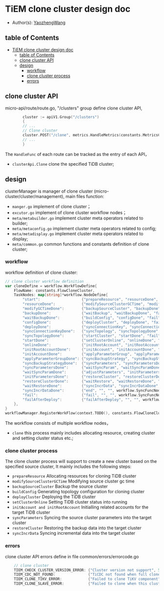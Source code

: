 # TiEM clone cluster design doc

- Author(s): [YaozhengWang](https://github.com/YaozhengWang)

## table of Contents

- [TiEM clone cluster design doc](#TiEM-clone-cluster-design-doc)
    - [table of Contents](#table-f-Contents)
    - [clone cluster API](#clone-cluster-API)
    - [design](#design)
        - [workflow](#workflow)
        - [clone cluster process](#clone-cluster-process)
        - [errors](#errors)

## clone cluster API
micro-api/route/route.go, "/clusters" group define clone cluster API,
```go
        cluster := apiV1.Group("/clusters")
        {
        // ...
		// Clone cluster
		cluster.POST("/clone", metrics.HandleMetrics(constants.MetricsClusterClone), clusterApi.Clone)
        // ...
        }
```
The `HandleFunc` of each route can be tracked as the entry of each API，
- `clusterApi.Clone` clone the specified TiDB cluster;

## design

clusterManager is manager of clone cluster (micro-cluster/cluster/management), main files function:
- `manger.go` implement of clone cluster；
- `excutor.go` implement of clone cluster workflow nodes；
- `meta/metabuilder.go` implement cluster meta operators related to builder;
- `meta/metaconfig.go` implement cluster meta operators related to config;
- `meta/metadisplay.go` implement cluster meta operators related to display;
- `meta/common.go` common functions and constants definition of clone cluster;

### workflow
workflow definition of clone cluster:
```go
// clone cluster workflow definition
var cloneDefine = workflow.WorkFlowDefine{
    FlowName: constants.FlowCloneCluster,
    TaskNodes: map[string]*workflow.NodeDefine{
        "start":                   {"prepareResource", "resourceDone", "fail", workflow.SyncFuncNode, prepareResource},
        "resourceDone":            {"modifySourceClusterGCTime", "modifyGCTimeDone", "fail", workflow.SyncFuncNode, modifySourceClusterGCTime},
        "modifyGCTimeDone":        {"backupSourceCluster", "backupDone", "fail", workflow.SyncFuncNode, backupSourceCluster},
        "backupDone":              {"waitBackup", "waitBackupDone", "fail", workflow.SyncFuncNode, waitWorkFlow},
        "waitBackupDone":          {"buildConfig", "configDone", "fail", workflow.SyncFuncNode, buildConfig},
        "configDone":              {"deployCluster", "deployDone", "fail", workflow.PollingNode, deployCluster},
        "deployDone":              {"syncConnectionKey", "syncConnectionKeyDone", "failAfterDeploy", workflow.SyncFuncNode, syncConnectionKey},
        "syncConnectionKeyDone":   {"syncTopology", "syncTopologyDone", "failAfterDeploy", workflow.SyncFuncNode, syncTopology},
        "syncTopologyDone":        {"startCluster", "startDone", "fail", workflow.PollingNode, startCluster},
        "startDone":               {"setClusterOnline", "onlineDone", "failAfterDeploy", workflow.SyncFuncNode, setClusterOnline},
        "onlineDone":              {"initRootAccount", "initRootAccountDone", "failAfterDeploy", workflow.SyncFuncNode, initRootAccount},
        "initRootAccountDone":     {"initAccount", "initAccountDone", "failAfterDeploy", workflow.SyncFuncNode, initDatabaseAccount},
        "initAccountDone":         {"applyParameterGroup", "applyParameterGroupDone", "failAfterDeploy", workflow.SyncFuncNode, workflow.CompositeExecutor(persistCluster, applyParameterGroup)},
        "applyParameterGroupDone": {"syncBackupStrategy", "syncBackupStrategyDone", "failAfterDeploy", workflow.SyncFuncNode, syncBackupStrategy},
        "syncBackupStrategyDone":  {"syncParameters", "syncParametersDone", "failAfterDeploy", workflow.SyncFuncNode, syncParameters},
        "syncParametersDone":      {"waitSyncParam", "waitSyncParamDone", "failAfterDeploy", workflow.SyncFuncNode, waitWorkFlow},
        "waitSyncParamDone":       {"adjustParameters", "initParametersDone", "failAfterDeploy", workflow.SyncFuncNode, adjustParameters},
        "initParametersDone":      {"restoreCluster", "restoreClusterDone", "failAfterDeploy", workflow.SyncFuncNode, restoreCluster},
        "restoreClusterDone":      {"waitRestore", "waitRestoreDone", "failAfterDeploy", workflow.SyncFuncNode, waitWorkFlow},
        "waitRestoreDone":         {"syncIncrData", "syncIncrDataDone", "failAfterDeploy", workflow.SyncFuncNode, syncIncrData},
        "syncIncrDataDone":        {"end", "", "", workflow.SyncFuncNode, workflow.CompositeExecutor(recoverSourceClusterGCTime, persistCluster, endMaintenance, asyncBuildLog)},
        "fail":                    {"fail", "", "", workflow.SyncFuncNode, workflow.CompositeExecutor(recoverSourceClusterGCTime, setClusterFailure, revertResourceAfterFailure, endMaintenance)},
        "failAfterDeploy":         {"failAfterDeploy", "", "", workflow.SyncFuncNode, workflow.CompositeExecutor(recoverSourceClusterGCTime, setClusterFailure, endMaintenance)},
    },
}
workflowManager.RegisterWorkFlow(context.TODO(), constants.FlowCloneCluster, &cloneDefine)
```
The workflow consists of multiple workflow nodes，
- `clone` this process mainly includes allocating resource, creating cluster and setting cluster status etc.;

### clone cluster process

The clone cluster process will support to create a new cluster based on the specified source cluster, It mainly includes the
following steps:
- `prepareResource` Allocating resources for cloning TiDB cluster
- `modifySourceClusterGCTime` Modifying source cluster gc time
- `backupSourceCluster` Backup the source cluster
- `buildConfig` Generating topology configuration for cloning cluster
- `deployCluster` Deploying the TiDB cluster
- `setClusterOnline` Setting TiDB cluster status into running
- `initAccount and initRootAccount` Initialling related accounts for the target TiDB cluster
- `syncParameters` Syncing the source cluster parameters into the target cluster
- `restoreCluster` Restoring the backup data into the target cluster
- `syncIncrData` Syncing incremental data into the target cluster

### errors

clone cluster API errors define in file common/errors/errorcode.go
```go
    // clone cluster
    TIEM_CHECK_CLUSTER_VERSION_ERROR: {"Cluster version not support", 500},
    TIEM_CDC_NOT_FOUND:               {"TiCDC not found when full clone", 404},
    TIEM_CLONE_TIKV_ERROR:            {"Failed to clone TiKV component", 500},
    TIEM_CLONE_SLAVE_ERROR:           {"Failed to clone when this cluster has been cloned", 500},
```
